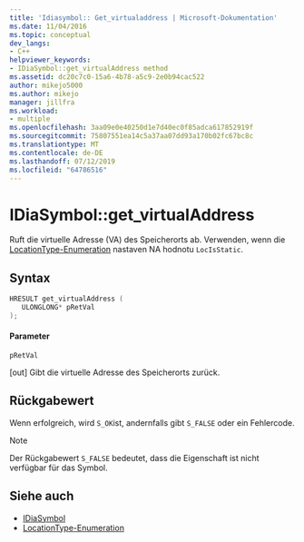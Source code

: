 ```yaml
---
title: 'Idiasymbol:: Get_virtualaddress | Microsoft-Dokumentation'
ms.date: 11/04/2016
ms.topic: conceptual
dev_langs:
- C++
helpviewer_keywords:
- IDiaSymbol::get_virtualAddress method
ms.assetid: dc20c7c0-15a6-4b78-a5c9-2e0b94cac522
author: mikejo5000
ms.author: mikejo
manager: jillfra
ms.workload:
- multiple
ms.openlocfilehash: 3aa09e0e40250d1e7d40ec0f85adca617852919f
ms.sourcegitcommit: 75807551ea14c5a37aa07dd93a170b02fc67bc8c
ms.translationtype: MT
ms.contentlocale: de-DE
ms.lasthandoff: 07/12/2019
ms.locfileid: "64786516"
---
```

# <a name="idiasymbolgetvirtualaddress"></a>IDiaSymbol::get_virtualAddress
Ruft die virtuelle Adresse (VA) des Speicherorts ab. Verwenden, wenn die [LocationType-Enumeration](../../debugger/debug-interface-access/locationtype.md) nastaven NA hodnotu `LocIsStatic`.

## <a name="syntax"></a>Syntax

```C++
HRESULT get_virtualAddress ( 
   ULONGLONG* pRetVal
);
```

#### <a name="parameters"></a>Parameter
 `pRetVal`

[out] Gibt die virtuelle Adresse des Speicherorts zurück.

## <a name="return-value"></a>Rückgabewert
 Wenn erfolgreich, wird `S_OK`ist, andernfalls gibt `S_FALSE` oder ein Fehlercode.

> [!NOTE]
> Der Rückgabewert `S_FALSE` bedeutet, dass die Eigenschaft ist nicht verfügbar für das Symbol.

## <a name="see-also"></a>Siehe auch
- [IDiaSymbol](../../debugger/debug-interface-access/idiasymbol.md)
- [LocationType-Enumeration](../../debugger/debug-interface-access/locationtype.md)